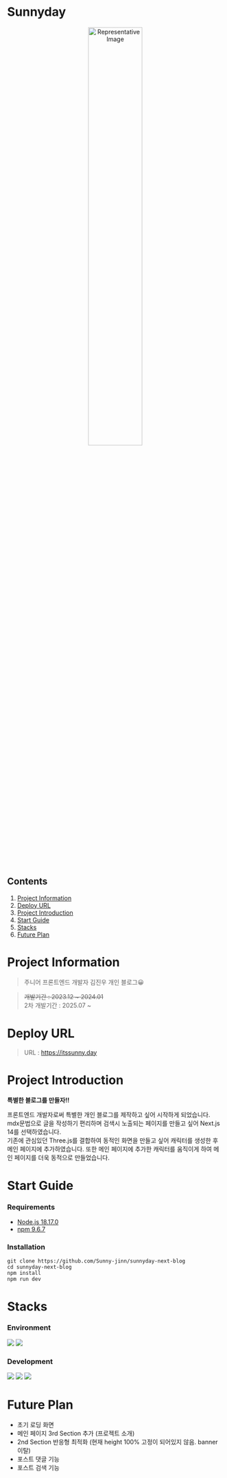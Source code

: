 # Sunnyday

<p align="center">
  <img width="50%" alt="Representative Image" src="https://github.com/user-attachments/assets/8f2c03fb-d749-463f-82bc-4b081f044194" />
</p>

## Contents

1. [Project Information](#Project-Information)
2. [Deploy URL](#Deploy-URL)
3. [Project Introduction](#Project-Introduction)
4. [Start Guide](#Start-Guide)
5. [Stacks](#Stacks)
6. [Future Plan](#Future-Plan)

# Project Information

> 주니어 프론트엔드 개발자 김진우 개인 블로그😀 <br />

> ~~개발기간 : 2023.12 ~ 2024.01~~ <br />
> 2차 개발기간 : 2025.07 ~

# Deploy URL

> URL : https://itssunny.day

# Project Introduction

**특별한 블로그를 만들자!!**<br />

프론트엔드 개발자로써 특별한 개인 블로그를 제작하고 싶어 시작하게 되었습니다. mdx문법으로 글을 작성하기 편리하며 검색시 노출되는 페이지를 만들고 싶어 Next.js 14를 선택하였습니다. <br />
기존에 관심있던 Three.js를 결합하여 동적인 화면을 만들고 싶어 캐릭터를 생성한 후 메인 페이지에 추가하였습니다. 또한 메인 페이지에 추가한 캐릭터를 움직이게 하여 메인 페이지를 더욱 동적으로 만들었습니다. <br />

# Start Guide

### Requirements

- [Node.js 18.17.0](https://nodejs.org/ko/blog/release/v18.17.0)
- [npm 9.6.7](https://www.npmjs.com/package/npm/v/9.6.7)

### Installation

```
git clone https://github.com/Sunny-jinn/sunnyday-next-blog
cd sunnyday-next-blog
npm install
npm run dev
```

# Stacks

### Environment

<img src="https://img.shields.io/badge/Cursor-000?style=for-the-badge&logo=Visual Studio Code&logoColor=white" /> <img src="https://img.shields.io/badge/github-181717?style=for-the-badge&logo=github&logoColor=white" />

### Development

<img src="https://img.shields.io/badge/Next.js-000000?style=for-the-badge&logo=Next.js&logoColor=white" /> <img src="https://img.shields.io/badge/TypeScript-3178C6?style=for-the-badge&logo=TypeScript&logoColor=white" /> <img src="https://img.shields.io/badge/Three.js-000000?style=for-the-badge&logo=Three.js&logoColor=white" />

# Future Plan

- 초기 로딩 화면
- 메인 페이지 3rd Section 추가 (프로젝트 소개)
- 2nd Section 반응형 최적화 (현재 height 100% 고정이 되어있지 않음. banner 이탈)
- 포스트 댓글 기능
- 포스트 검색 기능
